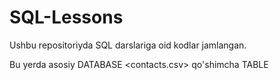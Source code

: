 # SQL-Lessons
Ushbu repositoriyda SQL darslariga oid kodlar jamlangan.

Bu yerda asosiy DATABASE <contacts.csv> 
qo'shimcha TABLE

